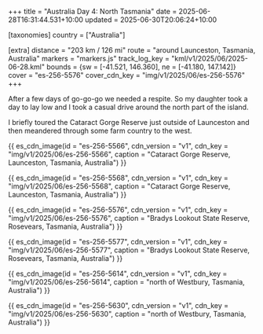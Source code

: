 +++
title = "Australia Day 4: North Tasmania"
date = 2025-06-28T16:31:44.531+10:00
updated = 2025-06-30T20:06:24+10:00

[taxonomies]
country = ["Australia"]

[extra]
distance = "203 km / 126 mi"
route = "around Launceston, Tasmania, Australia"
markers = "markers.js"
track_log_key = "kml/v1/2025/06/2025-06-28.kml"
bounds = {sw = [-41.521, 146.360], ne = [-41.180, 147.142]}
cover = "es-256-5576"
cover_cdn_key = "img/v1/2025/06/es-256-5576"
+++

After a few days of go-go-go we needed a respite. So my daughter took a day to lay low and I took a casual drive around the north part of the island.

<!-- more -->

I briefly toured the Cataract Gorge Reserve just outside of Launceston and then meandered through some farm country to the west.

{{ es_cdn_image(id = "es-256-5566", cdn_version = "v1", cdn_key = "img/v1/2025/06/es-256-5566", caption = "Cataract Gorge Reserve, Launceston, Tasmania, Australia") }}

{{ es_cdn_image(id = "es-256-5568", cdn_version = "v1", cdn_key = "img/v1/2025/06/es-256-5568", caption = "Cataract Gorge Reserve, Launceston, Tasmania, Australia") }}

{{ es_cdn_image(id = "es-256-5576", cdn_version = "v1", cdn_key = "img/v1/2025/06/es-256-5576", caption = "Bradys Lookout State Reserve, Rosevears, Tasmania, Australia") }}

{{ es_cdn_image(id = "es-256-5577", cdn_version = "v1", cdn_key = "img/v1/2025/06/es-256-5577", caption = "Bradys Lookout State Reserve, Rosevears, Tasmania, Australia") }}

{{ es_cdn_image(id = "es-256-5614", cdn_version = "v1", cdn_key = "img/v1/2025/06/es-256-5614", caption = "north of Westbury, Tasmania, Australia") }}

{{ es_cdn_image(id = "es-256-5630", cdn_version = "v1", cdn_key = "img/v1/2025/06/es-256-5630", caption = "north of Westbury, Tasmania, Australia") }}
